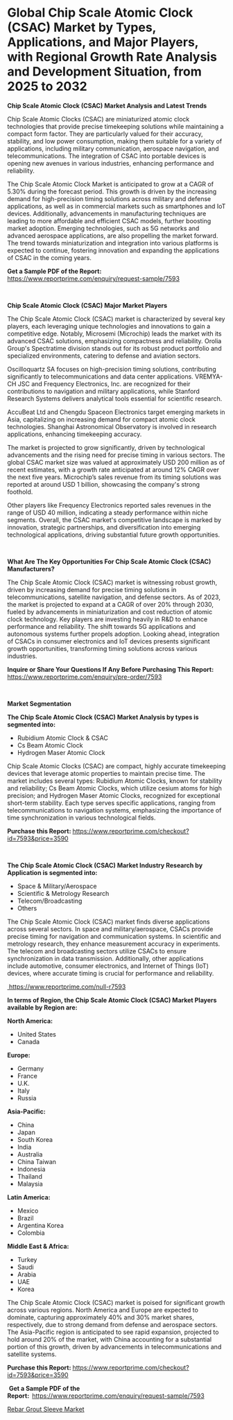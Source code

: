 <p><h1>Global Chip Scale Atomic Clock (CSAC) Market by Types, Applications, and Major Players, with Regional Growth Rate Analysis and Development Situation, from 2025 to 2032</h1></p><p><strong>Chip Scale Atomic Clock (CSAC) Market Analysis and Latest Trends</strong></p>
<p><p>Chip Scale Atomic Clocks (CSAC) are miniaturized atomic clock technologies that provide precise timekeeping solutions while maintaining a compact form factor. They are particularly valued for their accuracy, stability, and low power consumption, making them suitable for a variety of applications, including military communication, aerospace navigation, and telecommunications. The integration of CSAC into portable devices is opening new avenues in various industries, enhancing performance and reliability.</p><p>The Chip Scale Atomic Clock Market is anticipated to grow at a CAGR of 5.30% during the forecast period. This growth is driven by the increasing demand for high-precision timing solutions across military and defense applications, as well as in commercial markets such as smartphones and IoT devices. Additionally, advancements in manufacturing techniques are leading to more affordable and efficient CSAC models, further boosting market adoption. Emerging technologies, such as 5G networks and advanced aerospace applications, are also propelling the market forward. The trend towards miniaturization and integration into various platforms is expected to continue, fostering innovation and expanding the applications of CSAC in the coming years.</p></p>
<p><strong>Get a Sample PDF of the Report:&nbsp;</strong> <a href="https://www.reportprime.com/enquiry/request-sample/7593?utm_campaign=1420&utm_medium=2&utm_source=Github&utm_content=ia&utm_term=19032025&utm_id=chip-scale-atomic-clock-csac">https://www.reportprime.com/enquiry/request-sample/7593</a></p>
<p>&nbsp;</p>
<p><strong>Chip Scale Atomic Clock (CSAC) Major Market Players</strong></p>
<p><p>The Chip Scale Atomic Clock (CSAC) market is characterized by several key players, each leveraging unique technologies and innovations to gain a competitive edge. Notably, Microsemi (Microchip) leads the market with its advanced CSAC solutions, emphasizing compactness and reliability. Orolia Group's Spectratime division stands out for its robust product portfolio and specialized environments, catering to defense and aviation sectors.</p><p>Oscilloquartz SA focuses on high-precision timing solutions, contributing significantly to telecommunications and data center applications. VREMYA-CH JSC and Frequency Electronics, Inc. are recognized for their contributions to navigation and military applications, while Stanford Research Systems delivers analytical tools essential for scientific research.</p><p>AccuBeat Ltd and Chengdu Spaceon Electronics target emerging markets in Asia, capitalizing on increasing demand for compact atomic clock technologies. Shanghai Astronomical Observatory is involved in research applications, enhancing timekeeping accuracy.</p><p>The market is projected to grow significantly, driven by technological advancements and the rising need for precise timing in various sectors. The global CSAC market size was valued at approximately USD 200 million as of recent estimates, with a growth rate anticipated at around 12% CAGR over the next five years. Microchip’s sales revenue from its timing solutions was reported at around USD 1 billion, showcasing the company's strong foothold.</p><p>Other players like Frequency Electronics reported sales revenues in the range of USD 40 million, indicating a steady performance within niche segments. Overall, the CSAC market's competitive landscape is marked by innovation, strategic partnerships, and diversification into emerging technological applications, driving substantial future growth opportunities.</p></p>
<p>&nbsp;</p>
<p><strong>What Are The Key Opportunities For Chip Scale Atomic Clock (CSAC) Manufacturers?</strong></p>
<p><p>The Chip Scale Atomic Clock (CSAC) market is witnessing robust growth, driven by increasing demand for precise timing solutions in telecommunications, satellite navigation, and defense sectors. As of 2023, the market is projected to expand at a CAGR of over 20% through 2030, fueled by advancements in miniaturization and cost reduction of atomic clock technology. Key players are investing heavily in R&D to enhance performance and reliability. The shift towards 5G applications and autonomous systems further propels adoption. Looking ahead, integration of CSACs in consumer electronics and IoT devices presents significant growth opportunities, transforming timing solutions across various industries.</p></p>
<p><strong>Inquire or Share Your Questions If Any Before Purchasing This Report:</strong> <a href="https://www.reportprime.com/enquiry/pre-order/7593?utm_campaign=1420&utm_medium=2&utm_source=Github&utm_content=ia&utm_term=19032025&utm_id=chip-scale-atomic-clock-csac">https://www.reportprime.com/enquiry/pre-order/7593</a></p>
<p>&nbsp;</p>
<p><strong>Market Segmentation</strong></p>
<p><strong>The Chip Scale Atomic Clock (CSAC) Market Analysis by types is segmented into:</strong></p>
<p><ul><li>Rubidium Atomic Clock & CSAC</li><li>Cs Beam Atomic Clock</li><li>Hydrogen Maser Atomic Clock</li></ul></p>
<p><p>Chip Scale Atomic Clocks (CSAC) are compact, highly accurate timekeeping devices that leverage atomic properties to maintain precise time. The market includes several types: Rubidium Atomic Clocks, known for stability and reliability; Cs Beam Atomic Clocks, which utilize cesium atoms for high precision; and Hydrogen Maser Atomic Clocks, recognized for exceptional short-term stability. Each type serves specific applications, ranging from telecommunications to navigation systems, emphasizing the importance of time synchronization in various technological fields.</p></p>
<p><strong>Purchase this Report:&nbsp;</strong><a href="https://www.reportprime.com/checkout?id=7593&price=3590&utm_campaign=1420&utm_medium=2&utm_source=Github&utm_content=ia&utm_term=19032025&utm_id=chip-scale-atomic-clock-csac">https://www.reportprime.com/checkout?id=7593&price=3590</a></p>
<p>&nbsp;</p>
<p><strong>The Chip Scale Atomic Clock (CSAC) Market Industry Research by Application is segmented into:</strong></p>
<p><ul><li>Space & Military/Aerospace</li><li>Scientific & Metrology Research</li><li>Telecom/Broadcasting</li><li>Others</li></ul></p>
<p><p>The Chip Scale Atomic Clock (CSAC) market finds diverse applications across several sectors. In space and military/aerospace, CSACs provide precise timing for navigation and communication systems. In scientific and metrology research, they enhance measurement accuracy in experiments. The telecom and broadcasting sectors utilize CSACs to ensure synchronization in data transmission. Additionally, other applications include automotive, consumer electronics, and Internet of Things (IoT) devices, where accurate timing is crucial for performance and reliability.</p></p>
<p><a href="https://www.reportprime.com/null-r7593?utm_campaign=1420&utm_medium=2&utm_source=Github&utm_content=ia&utm_term=19032025&utm_id=chip-scale-atomic-clock-csac">&nbsp;https://www.reportprime.com/null-r7593</a></p>
<p><strong>In terms of Region, the Chip Scale Atomic Clock (CSAC) Market Players available by Region are:</strong></p>
<p>
    <p> <strong> North America: </strong>
        <ul>
            <li>United States</li>
            <li>Canada</li>
        </ul>
        </p> 
    <p> <strong> Europe: </strong>
        <ul>
            <li>Germany</li>
            <li>France</li>
            <li>U.K.</li>
            <li>Italy</li>
            <li>Russia</li>
        </ul>
        </p> 
    <p> <strong> Asia-Pacific: </strong>
        <ul>
            <li>China</li>
            <li>Japan</li>
            <li>South Korea</li>
            <li>India</li>
            <li>Australia</li>
            <li>China Taiwan</li>
            <li>Indonesia</li>
            <li>Thailand</li>
            <li>Malaysia</li>
        </ul>
        </p> 
    <p> <strong> Latin America: </strong>
        <ul>
            <li>Mexico</li>
            <li>Brazil</li>
            <li>Argentina Korea</li>
            <li>Colombia</li>
        </ul>
        </p> 
    <p> <strong> Middle East & Africa: </strong>
        <ul>
            <li>Turkey</li>
            <li>Saudi</li>
            <li>Arabia</li>
            <li>UAE</li>
            <li>Korea</li>
        </ul>
    </p>
    </p>
<p><p>The Chip Scale Atomic Clock (CSAC) market is poised for significant growth across various regions. North America and Europe are expected to dominate, capturing approximately 40% and 30% market shares, respectively, due to strong demand from defense and aerospace sectors. The Asia-Pacific region is anticipated to see rapid expansion, projected to hold around 20% of the market, with China accounting for a substantial portion of this growth, driven by advancements in telecommunications and satellite systems.</p></p>
<p><strong>Purchase this Report: </strong><a href="https://www.reportprime.com/checkout?id=7593&price=3590&utm_campaign=1420&utm_medium=2&utm_source=Github&utm_content=ia&utm_term=19032025&utm_id=chip-scale-atomic-clock-csac">https://www.reportprime.com/checkout?id=7593&price=3590</a></p>
<p>&nbsp;<strong>Get a Sample PDF of the Report:&nbsp;&nbsp;</strong><a href="https://www.reportprime.com/enquiry/request-sample/7593?utm_campaign=1420&utm_medium=2&utm_source=Github&utm_content=ia&utm_term=19032025&utm_id=chip-scale-atomic-clock-csac">https://www.reportprime.com/enquiry/request-sample/7593</a></p>
<p><strong></strong></p>
<p><p><a href="https://github.com/mismannely/Market-Research-Report-List-1/blob/main/rebar-grout-sleeve-market.md?utm_campaign=1420&utm_medium=2&utm_source=Github&utm_content=ia&utm_term=19032025&utm_id=chip-scale-atomic-clock-csac">Rebar Grout Sleeve Market</a></p></p>